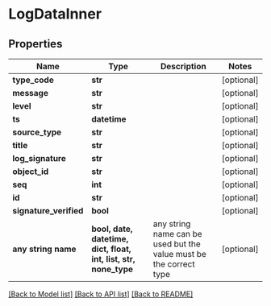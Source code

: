 # LogDataInner


## Properties
Name | Type | Description | Notes
------------ | ------------- | ------------- | -------------
**type_code** | **str** |  | [optional] 
**message** | **str** |  | [optional] 
**level** | **str** |  | [optional] 
**ts** | **datetime** |  | [optional] 
**source_type** | **str** |  | [optional] 
**title** | **str** |  | [optional] 
**log_signature** | **str** |  | [optional] 
**object_id** | **str** |  | [optional] 
**seq** | **int** |  | [optional] 
**id** | **str** |  | [optional] 
**signature_verified** | **bool** |  | [optional] 
**any string name** | **bool, date, datetime, dict, float, int, list, str, none_type** | any string name can be used but the value must be the correct type | [optional]

[[Back to Model list]](../README.md#documentation-for-models) [[Back to API list]](../README.md#documentation-for-api-endpoints) [[Back to README]](../README.md)



